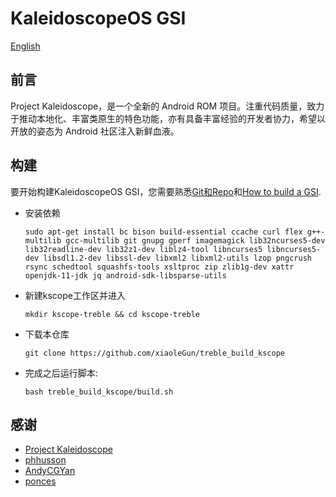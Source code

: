 # KaleidoscopeOS GSI

[English](https://github.com/xiaoleGun/treble_build_kscope/blob/sunflowerleaf/README-EN.md)

## 前言
Project Kaleidoscope，是一个全新的 Android ROM 项目。注重代码质量，致力于推动本地化、丰富类原生的特色功能，亦有具备丰富经验的开发者协力，希望以开放的姿态为 Android 社区注入新鲜血液。

## 构建
要开始构建KaleidoscopeOS GSI，您需要熟悉[Git和Repo](https://source.android.com/source/using-repo.html)和[How to build a GSI](https://github.com/phhusson/treble_experimentations/wiki/How-to-build-a-GSI%3F).
- 安装依赖
    ```
    sudo apt-get install bc bison build-essential ccache curl flex g++-multilib gcc-multilib git gnupg gperf imagemagick lib32ncurses5-dev lib32readline-dev lib32z1-dev liblz4-tool libncurses5 libncurses5-dev libsdl1.2-dev libssl-dev libxml2 libxml2-utils lzop pngcrush rsync schedtool squashfs-tools xsltproc zip zlib1g-dev xattr openjdk-11-jdk jq android-sdk-libsparse-utils
    ```
- 新建kscope工作区并进入
    ```
    mkdir kscope-treble && cd kscope-treble
    ```
- 下载本仓库
    ```
    git clone https://github.com/xiaoleGun/treble_build_kscope
    ```
- 完成之后运行脚本:
    ```
    bash treble_build_kscope/build.sh
    ```

## 感谢
- [Project Kaleidoscope](https://github.com/Project-Kaleidoscope)
- [phhusson](https://github.com/phhusson)
- [AndyCGYan](https://github.com/AndyCGYan)
- [ponces](https://github.com/ponces)
